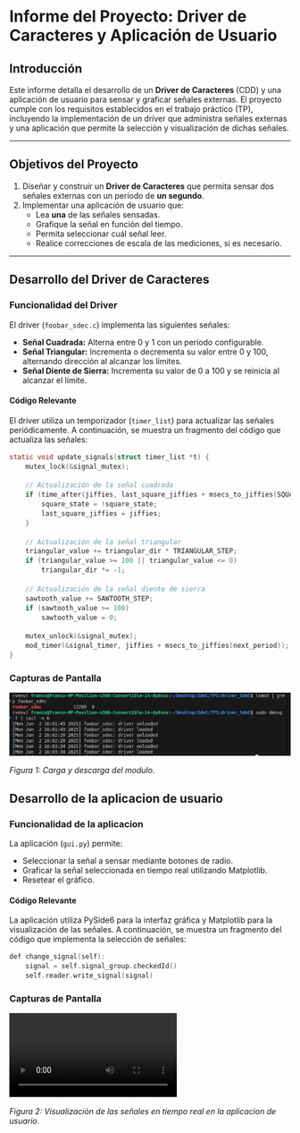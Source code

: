 # Informe del Proyecto: Driver de Caracteres y Aplicación de Usuario

## Introducción
Este informe detalla el desarrollo de un **Driver de Caracteres** (CDD) y una aplicación de usuario para sensar y graficar señales externas. El proyecto cumple con los requisitos establecidos en el trabajo práctico (TP), incluyendo la implementación de un driver que administra señales externas y una aplicación que permite la selección y visualización de dichas señales.

---

## Objetivos del Proyecto
1. Diseñar y construir un **Driver de Caracteres** que permita sensar dos señales externas con un período de **un segundo**.
2. Implementar una aplicación de usuario que:
   - Lea **una** de las señales sensadas.
   - Grafique la señal en función del tiempo.
   - Permita seleccionar cuál señal leer.
   - Realice correcciones de escala de las mediciones, si es necesario.

---

## Desarrollo del Driver de Caracteres

### Funcionalidad del Driver
El driver (`foobar_sdec.c`) implementa las siguientes señales:
- **Señal Cuadrada:** Alterna entre 0 y 1 con un período configurable.
- **Señal Triangular:** Incrementa o decrementa su valor entre 0 y 100, alternando dirección al alcanzar los límites.
- **Señal Diente de Sierra:** Incrementa su valor de 0 a 100 y se reinicia al alcanzar el límite.

#### **Código Relevante**
El driver utiliza un temporizador (`timer_list`) para actualizar las señales periódicamente. A continuación, se muestra un fragmento del código que actualiza las señales:
```c
static void update_signals(struct timer_list *t) {
    mutex_lock(&signal_mutex);

    // Actualización de la señal cuadrada
    if (time_after(jiffies, last_square_jiffies + msecs_to_jiffies(SQUARE_PERIOD_MS))) {
        square_state = !square_state;
        last_square_jiffies = jiffies;
    }

    // Actualización de la señal triangular
    triangular_value += triangular_dir * TRIANGULAR_STEP;
    if (triangular_value >= 100 || triangular_value <= 0)
        triangular_dir *= -1;

    // Actualización de la señal diente de sierra
    sawtooth_value += SAWTOOTH_STEP;
    if (sawtooth_value >= 100)
        sawtooth_value = 0;

    mutex_unlock(&signal_mutex);
    mod_timer(&signal_timer, jiffies + msecs_to_jiffies(next_period));
}
```

### Capturas de Pantalla

![Captura de la Aplicación](capturas/carga.png)

*Figura 1: Carga y descarga del modulo.*

## Desarrollo de la aplicacion de usuario

### Funcionalidad de la aplicacion
La aplicación (`gui.py`) permite:
- Seleccionar la señal a sensar mediante botones de radio.
- Graficar la señal seleccionada en tiempo real utilizando Matplotlib.
- Resetear el gráfico.



#### **Código Relevante**
La aplicación utiliza PySide6 para la interfaz gráfica y Matplotlib para la visualización de las señales. A continuación, se muestra un fragmento del código que implementa la selección de señales:

```c
def change_signal(self):
    signal = self.signal_group.checkedId()
    self.reader.write_signal(signal)
```


### Capturas de Pantalla

![Captura de Señales](capturas/señales.webm)

*Figura 2: Visualización de las señales en tiempo real en la aplicacion de usuario.*

